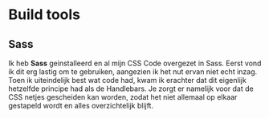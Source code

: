 # Build tools

## Sass

Ik heb **Sass** geinstalleerd en al mijn CSS Code overgezet in Sass. Eerst vond ik dit erg lastig om te gebruiken, aangezien ik het nut ervan niet echt inzag. Toen ik uiteindelijk best wat code had, kwam ik erachter dat dit eigenlijk hetzelfde principe had als de Handlebars. Je zorgt er namelijk voor dat de CSS netjes gescheiden kan worden, zodat het niet allemaal op elkaar gestapeld wordt en alles overzichtelijk blijft.